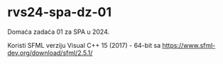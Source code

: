 # rvs24-spa-dz-01
Domaća zadaća 01 za SPA u 2024.

Koristi SFML verziju Visual C++ 15 (2017) - 64-bit sa https://www.sfml-dev.org/download/sfml/2.5.1/
